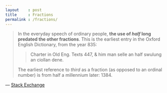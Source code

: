 ```yaml
---
layout    : post
title     : Fractions
permalink : /fractions/
---
```


> In the everyday speech of ordinary people, **the use of _half_ long predated
> the other fractions**. This is the earliest entry in the Oxford English Dictionary,
> from the year 835:
> 
> > Charter in Old Eng. Texts 447, & him man selle an half swulung an ciollan dene.
> 
> The earliest reference to _third_ as a fraction (as opposed to an ordinal number) is from half a millennium later: 1384.

&mdash; [Stack Exchange](https://english.stackexchange.com/questions/321107/why-is-it-half-and-not-second/321109)

